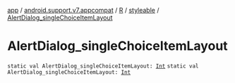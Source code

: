 [app](../../../index.md) / [android.support.v7.appcompat](../../index.md) / [R](../index.md) / [styleable](index.md) / [AlertDialog_singleChoiceItemLayout](./-alert-dialog_single-choice-item-layout.md)

# AlertDialog_singleChoiceItemLayout

`static val AlertDialog_singleChoiceItemLayout: `[`Int`](https://kotlinlang.org/api/latest/jvm/stdlib/kotlin/-int/index.html)
`static val AlertDialog_singleChoiceItemLayout: `[`Int`](https://kotlinlang.org/api/latest/jvm/stdlib/kotlin/-int/index.html)